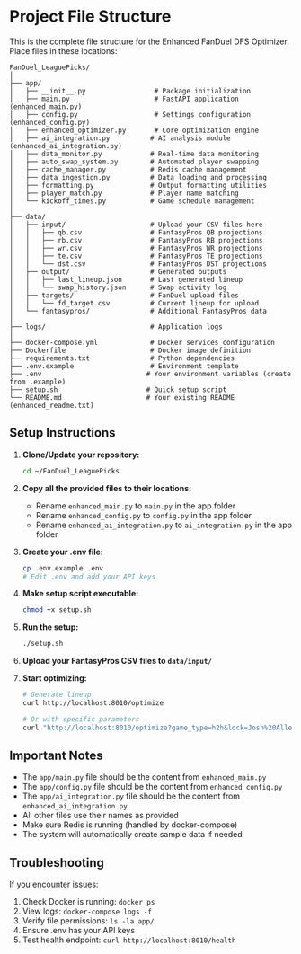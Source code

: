 # Project File Structure

This is the complete file structure for the Enhanced FanDuel DFS Optimizer. Place files in these locations:

```
FanDuel_LeaguePicks/
│
├── app/
│   ├── __init__.py                 # Package initialization
│   ├── main.py                     # FastAPI application (enhanced_main.py)
│   ├── config.py                   # Settings configuration (enhanced_config.py)
│   ├── enhanced_optimizer.py       # Core optimization engine
│   ├── ai_integration.py          # AI analysis module (enhanced_ai_integration.py)
│   ├── data_monitor.py            # Real-time data monitoring
│   ├── auto_swap_system.py        # Automated player swapping
│   ├── cache_manager.py           # Redis cache management
│   ├── data_ingestion.py          # Data loading and processing
│   ├── formatting.py              # Output formatting utilities
│   ├── player_match.py            # Player name matching
│   └── kickoff_times.py           # Game schedule management
│
├── data/
│   ├── input/                     # Upload your CSV files here
│   │   ├── qb.csv                 # FantasyPros QB projections
│   │   ├── rb.csv                 # FantasyPros RB projections
│   │   ├── wr.csv                 # FantasyPros WR projections
│   │   ├── te.csv                 # FantasyPros TE projections
│   │   └── dst.csv                # FantasyPros DST projections
│   ├── output/                    # Generated outputs
│   │   ├── last_lineup.json       # Last generated lineup
│   │   └── swap_history.json      # Swap activity log
│   ├── targets/                   # FanDuel upload files
│   │   └── fd_target.csv          # Current lineup for upload
│   └── fantasypros/               # Additional FantasyPros data
│
├── logs/                          # Application logs
│
├── docker-compose.yml             # Docker services configuration
├── Dockerfile                     # Docker image definition
├── requirements.txt               # Python dependencies
├── .env.example                   # Environment template
├── .env                          # Your environment variables (create from .example)
├── setup.sh                      # Quick setup script
└── README.md                     # Your existing README (enhanced_readme.txt)
```

## Setup Instructions

1. **Clone/Update your repository:**
   ```bash
   cd ~/FanDuel_LeaguePicks
   ```

2. **Copy all the provided files to their locations:**
   - Rename `enhanced_main.py` to `main.py` in the app folder
   - Rename `enhanced_config.py` to `config.py` in the app folder
   - Rename `enhanced_ai_integration.py` to `ai_integration.py` in the app folder

3. **Create your .env file:**
   ```bash
   cp .env.example .env
   # Edit .env and add your API keys
   ```

4. **Make setup script executable:**
   ```bash
   chmod +x setup.sh
   ```

5. **Run the setup:**
   ```bash
   ./setup.sh
   ```

6. **Upload your FantasyPros CSV files to `data/input/`**

7. **Start optimizing:**
   ```bash
   # Generate lineup
   curl http://localhost:8010/optimize

   # Or with specific parameters
   curl "http://localhost:8010/optimize?game_type=h2h&lock=Josh%20Allen"
   ```

## Important Notes

- The `app/main.py` file should be the content from `enhanced_main.py`
- The `app/config.py` file should be the content from `enhanced_config.py`
- The `app/ai_integration.py` file should be the content from `enhanced_ai_integration.py`
- All other files use their names as provided
- Make sure Redis is running (handled by docker-compose)
- The system will automatically create sample data if needed

## Troubleshooting

If you encounter issues:

1. Check Docker is running: `docker ps`
2. View logs: `docker-compose logs -f`
3. Verify file permissions: `ls -la app/`
4. Ensure .env has your API keys
5. Test health endpoint: `curl http://localhost:8010/health`
